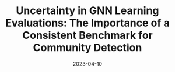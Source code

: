 ---
title: "Uncertainty in GNN Learning Evaluations: The Importance of a Consistent Benchmark for Community Detection"
collection: publications
permalink: /publication/ugle_1
date: 2023-04-10
excerpt: 'Graph Neural Networks (GNNs) have improved unsupervised community detection of clustered nodes due to their ability to encode the dual dimensionality of the connectivity and feature information spaces of graphs. Identifying the latent communities has many practical applications from social networks to genomics. Current benchmarks of real world performance are confusing due to the variety of decisions influencing the evaluation of GNNs at this task. To address this, we propose a framework to establish a common evaluation protocol. We motivate and justify it by demonstrating the differences with and without the protocol. The W Randomness Coefficient is a metric proposed for assessing the consistency of algorithm rankings to quantify the reliability of results under the presence of randomness. We find that by ensuring the same evaluation criteria is followed, there may be significant differences from the reported performance of methods at this task, but a more complete evaluation and comparison of methods is possible.'
venue: 'Accepted by Twelfth International Conference on Complex Networks & Their Applications'
link: 'https://arxiv.org/abs/2305.06026'
---